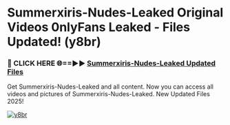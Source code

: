 # Summerxiris-Nudes-Leaked Original Videos 0nlyFans Leaked - Files Updated! (y8br)

<h3>🔴 CLICK HERE 🌐==►► <a href="https://tinyurl.com/4mcuefdz" rel="nofollow">Summerxiris-Nudes-Leaked Updated Files</a></h3>

Get Summerxiris-Nudes-Leaked and all content. Now you can access all videos and pictures of Summerxiris-Nudes-Leaked. New Updated Files 2025!

[![y8br](https://i.imgur.com/StAQSOY.gif)](https://tinyurl.com/4mcuefdz)
